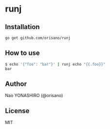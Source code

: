 # runj
## Installation
```bash
go get github.com/orisano/runj
```

## How to use
```bash
$ echo '{"foo": "bar"}' | runj echo "{{.foo}}"
bar
```

## Author
Nao YONASHIRO (@orisano)

## License
MIT
